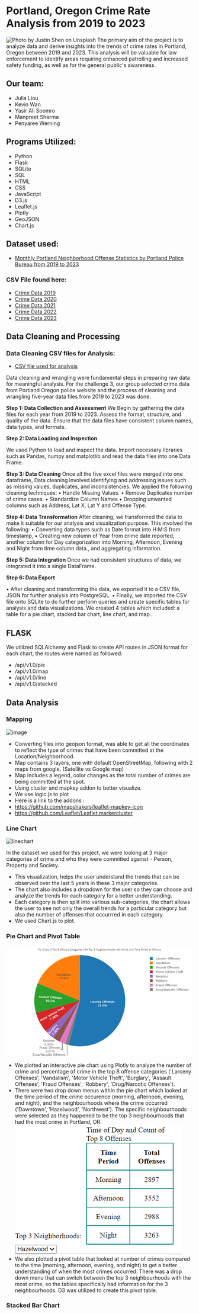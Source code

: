 # Portland, Oregon Crime Rate Analysis from 2019 to 2023
![Photo by <a href="https://unsplash.com/@shenny_visuals?utm_source=unsplash&utm_medium=referral&utm_content=creditCopyText">Justin Shen</a> on <a href="https://unsplash.com/photos/k0VeQ6sXHGg?utm_source=unsplash&utm_medium=referral&utm_content=creditCopyText">Unsplash</a>
  ](data/justin-shen-k0VeQ6sXHGg-unsplash.jpg)
The primary aim of the project is to analyze data and derive insights into the trends of crime rates in Portland, Oregon between 2019 and 2023. This analysis will be valuable for law enforcement to identify areas requiring enhanced patrolling and increased safety funding, as well as for the general public's awareness.

## Our team:
* Julia Liou
* Kevin Wan
* Yasir Ali Soomro
* Manpreet Sharma
* Penyaree Werning


## Programs Utilized:
* Python
* Flask
* SQLite
* SQL
* HTML
* CSS
* JavaScript
* D3.js 
* Leaflet.js
* Plotly
* GeoJSON
* Chart.js 

## Dataset used:
* [Monthly Portland Neighborhood Offense Statistics by Portland Police Bureau from 2019 to 2023](https://public.tableau.com/app/profile/portlandpolicebureau/viz/New_Monthly_Neighborhood/MonthlyOffenseTotals) 

 ### CSV File found here: 
 * [Crime Data 2019](data/CrimeData-2019.csv)
 * [Crime Data 2020](data/CrimeData-2020.csv)
 * [Crime Data 2021](data/CrimeData-2021.csv)
 * [Crime Data 2022](data/CrimeData-2022.csv)
 * [Crime Data 2023](data/CrimeData-2023.csv)

## Data Cleaning and Processing 

### Data Cleaning CSV files for Analysis: 
* [CSV file used for analysis](<data/updated-Datafile-Crime3 (Final).zip>)

Data cleaning and wrangling were fundamental steps in preparing raw data for meaningful analysis. For the challenge 3, our group selected crime data from Portland Oregon police website and the process of cleaning and wrangling five-year data files from 2019 to 2023 was done.

**Step 1: Data Collection and Assessment**
We Begin by gathering the data files for each year from 2019 to 2023. Assess the format, structure, and quality of the data. Ensure that the data files have consistent column names, data types, and formats.

**Step 2: Data Loading and Inspection**

We used Python to load and inspect the data. Import necessary libraries such as Pandas, numpy and matplotlib and read the data files into one Data Frame.

**Step 3: Data Cleaning**
Once all the five excel files were merged into one dataframe, Data cleaning involved identifying and addressing issues such as missing values, duplicates, and inconsistencies. We applied the following cleaning techniques:
•	Handle Missing Values.
•	Remove Duplicates number of crime cases.
•	Standardize Column Names
•	Dropping unwanted columns such as Address, Lat X, Lat Y and Offense Type.

**Step 4: Data Transformation**
After cleaning, we transformed the data to make it suitable for our analysis and visualization purpose. This involved the following:
•	Converting data types such as Date format into H:M:S from timestamp, 
•	Creating new column of Year from crime date reported, another column for Day categorization into Morning, Afternoon, Evening and Night from time column data., and aggregating information.

**Step 5: Data Integration**
Once we had consistent structures of data, we integrated it into a single DataFrame.

**Step 6: Data Export**

•	After cleaning and transforming the data, we exported it to a CSV file, JSON for further analysis into PostgreSQL.
•	Finally, we imported the CSV file onto SQLite to do further perform queries and create specific tables for analysis and data visualizations. We created 4 tables which included: a table for a pie chart, stacked bar chart, line chart, and map. 

## FLASK 

We utilized SQLAlchemy and Flask to create API routes in JSON format for each chart, the routes were named as followed:
* /api/v1.0/pie
* /api/v1.0/map
* /api/v1.0/line
* /api/v1.0/stacked

## Data Analysis 

### Mapping
![image](https://github.com/jnliou/project3/assets/15763802/36e0ba43-4540-49dd-9b4b-8a676b6f45c8)
*  Converting files into geojson format, was able to get all the coordinates to reflect the type of crimes that have been committed at the Location/Neighborhood.
*  Map contains 3 layers, one with default OpenStreetMap, following with 2 maps from google. (Satellite vs Google map) 
*  Map includes a legend, color changes as the total number of crimes are being committed at the spot.
*  Using cluster and mapkey addon to better visualize.
*  We use logic.js to plot
*  Here is a link to the addons :
*  https://github.com/mapshakers/leaflet-mapkey-icon
*  https://github.com/Leaflet/Leaflet.markercluster

### Line Chart
![linechart](https://github.com/jnliou/project3/assets/131678606/87d3b79c-15c8-4dc5-95af-298a15d949ed)


In the dataset we used for this project, we were looking at 3 major categories of crime and who they were committed against - Person, Property and Society. 
* This visualization, helps the user understand the trends that can be observed over the last 5 years in these 3 major categories.
* The chart also includes a dropdown for the user so they can choose and analyze the trends for each category for a better understanding.
* Each category is then split into various sub-categories, the chart allows the user to see not only the overall trends for a particular category but also the number of offenses that occurrred in each category.
* We used Chart.js to plot.
  
### Pie Chart and Pivot Table
![pie](data/piechart.png)

* We plotted an interactive pie chart using Plotly to analyze the number of crime and percentage of crime in the top 8 offense categories ('Larceny Offenses', 'Vandalism', 'Motor Vehicle Theft', 'Burglary', 'Assault Offenses', 'Fraud Offenses', 'Robbery', 'Drug/Narcotic Offenses'). 
* There were two drop down menus within the pie chart which looked at the time period of the crime occurence (morning, afternoon, evening, and night), and the neighbourhoods where the crime occurred ('Downtown', 'Hazelwood', 'Northwest'). The specific neighbourhoods were selected as they happened to be the top 3 neighbourhoods that had the most crime in Portland, OR. 
![pivot](data/pivottable.PNG)
* We also plotted a pivot table that looked at number of crimes compared to the time (morning, afternoon, evening, and night) to get a better understanding of when the most crimes occurred. There was a drop down menu that can switch between the top 3 neighbourhoods with the most crime, so the tables specifically had information for the 3 neighbourhoods. D3 was utilized to create this pivot table. 

### Stacked Bar Chart 

